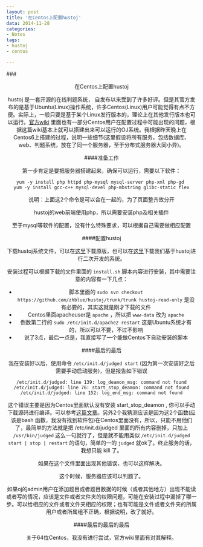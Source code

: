 ```yaml
---
layout: post
title: '在Centos上配置hustoj'
data: 2014-11-28
categories:
- Notes
tags:
- hustoj
- centos

---
```


###<center>在Centos上配置hustoj</cetner>

hustoj 是一套开源的在线判题系统， 自发布以来受到了许多好评。但是其官方发布的是基于Ubuntu(Linux)操作系统，许多Centos(Linux)用户可能觉得有点不方便。实际上，一般只要是基于某个Linux发行版本的，理论上在其他发行版本也可以运行。[官方wiki](github.com/zhblue/hustoj/wiki) 里面也有一部分Centos用户在配置过程中可能出现的问题，根据这篇wiki基本上就可以搭建出来可以运行的OJ系统。我根据昨天晚上在Centos6上搭建的过程，说明一些细节(这里假设将所有服务，包括数据库、web、判题系统，放在了同一个服务器，至于分布式服务器大同小异)。


####准备工作

第一步肯定是要把服务器搭建起来，确保可以运行，需要以下软件：

	yum -y install php httpd php-mysql mysql-server php-xml php-gd 
	yum -y install gcc-c++ mysql-devel php-mbstring glibc-static flex

说明：上面这2个命令是可以合在一起的，为了页面整齐故分开

hustoj的web前端使用php，所以需要安装php及相关插件

至于mysql等软件的配置，没有什么特殊要求，可以根据自己需要做相应配置

####配置hustoj

下载hustoj系统文件，可以在[这里](github.com/zhblue/hustoj)下载原版，也可以在[这里](github.com/angela0/zzuliacm)下载我们基于hustoj进行二次开发的系统。

安装过程可以根据下载的文件里面的 `install.sh` 脚本内容进行安装，其中需要注意的内容有一下几点：

- 脚本里面的 `sudo svn checkout https://github.com/zhblue/hustoj/trunk/trunk hustoj-read-only` 是没有必要的，其实这就是刚才下载的文件
- Centos里面apacheuser是 `apache` ，所以把 `www-data` 改为 `apache`
- 倒数第二行的 `sudo /etc/init.d/apache2 restart` 这是Ubuntu系统才有的，所以可以不要，不过不影响
- 说了3点，最后一点是，我直接写了一个能做Centos下自动安装的脚本

####最后的最后

我在安装好以后，使用命令 `/etc/init.d/judged start` (因为第一次安装好之后需要手动启动服务)，但是报告如下错误
	
	/etc/init.d/judged: line 139: log_deamon_msg: command not found
	/etc/init.d/judged: line 76: start_stop_deamon: command not found
	/etc/init.d/judged: line 152: log_end_msg: command not found

这个错误主要是因为Centos里面默认没有安装 start_stop_deamon , 你可以手动下载源码进行编译。可以参考[这篇文章](http://blog.chinaunix.net/uid-24856020-id-3388594.html)。另外2个我猜测应该是因为这2个函数(应该是bash 函数，我没有找到软件包)在Centos里面没有，所以，只能不用他们了，最简单的方法就是把 /etc/init.d/judged 里面的所有内容删掉，只加上 `/usr/bin/judged` 这么一句就行了，但是就不能用类似 `/etc/init.d/judged start | stop | restart` 的语句，简单的一的 `judged` 就ok了。终止服务的话，我想只能 kill 了。

如果在这个文件里面出现其他错误，也可以这样解决。

这个时候，服务器应该可以判题了。

如果oj的admin用户在添加题目或者题目数据的时候（或者其他地方）出现不能读或者写的情况，应该是文件或者文件夹的权限问题，可能在安装过程中漏掉了哪一步。可以给相应的文件或者文件夹相应的权限；也有可能是文件或者文件夹的所属用户或者所属组不正确，根据说明，改了就好。

####最后的最后的最后

关于64位Centos，我没有进行尝试，官方wiki里面有对其解释。